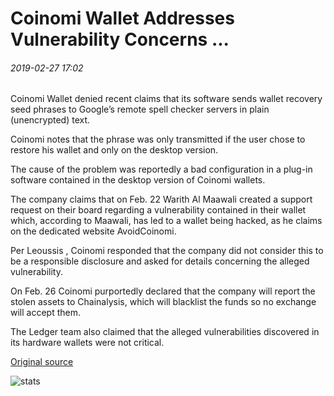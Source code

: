# Coinomi Wallet Addresses Vulnerability Concerns ...

###### 2019-02-27 17:02

Coinomi Wallet denied recent claims that its software sends wallet recovery seed phrases to Google’s remote spell checker servers in plain (unencrypted) text.

Coinomi notes that the phrase was only transmitted if the user chose to restore his wallet and only on the desktop version.

The cause of the problem was reportedly a bad configuration in a plug-in software contained in the desktop version of Coinomi wallets.

The company claims that on Feb. 22 Warith Al Maawali created a support request on their board regarding a vulnerability contained in their wallet which, according to Maawali, has led to a wallet being hacked, as he claims on the dedicated website AvoidCoinomi.

Per Leoussis , Coinomi responded that the company did not consider this to be a responsible disclosure and asked for details concerning the alleged vulnerability.

On Feb. 26 Coinomi purportedly declared that the company will report the stolen assets to Chainalysis, which will blacklist the funds so no exchange will accept them.

The Ledger team also claimed that the alleged vulnerabilities discovered in its hardware wallets were not critical.

[Original source](https://cointelegraph.com/news/coinomi-wallet-addresses-vulnerability-concerns)

![stats](https://c.statcounter.com/11760860/0/a89fa40b/1/ "stats")
